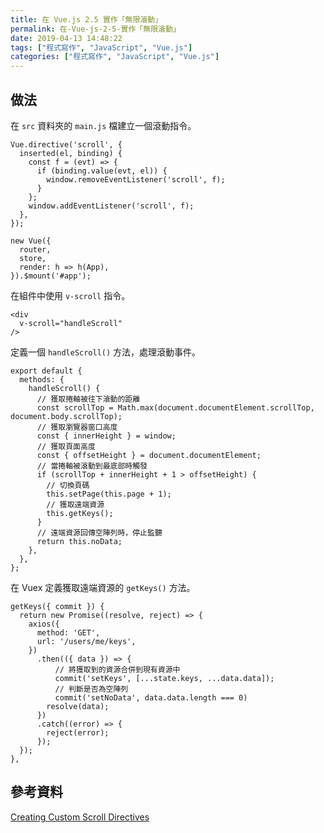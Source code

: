 ```yaml
---
title: 在 Vue.js 2.5 實作「無限滾動」
permalink: 在-Vue-js-2-5-實作「無限滾動」
date: 2019-04-13 14:48:22
tags: ["程式寫作", "JavaScript", "Vue.js"]
categories: ["程式寫作", "JavaScript", "Vue.js"]
---
```


## 做法

在 `src` 資料夾的 `main.js` 檔建立一個滾動指令。

```JS
Vue.directive('scroll', {
  inserted(el, binding) {
    const f = (evt) => {
      if (binding.value(evt, el)) {
        window.removeEventListener('scroll', f);
      }
    };
    window.addEventListener('scroll', f);
  },
});

new Vue({
  router,
  store,
  render: h => h(App),
}).$mount('#app');
```

在組件中使用 `v-scroll` 指令。

```JS
<div
  v-scroll="handleScroll"
/>
```

定義一個 `handleScroll()` 方法，處理滾動事件。

```JS
export default {
  methods: {
    handleScroll() {
      // 獲取捲軸被往下滾動的距離
      const scrollTop = Math.max(document.documentElement.scrollTop, document.body.scrollTop);
      // 獲取瀏覽器窗口高度
      const { innerHeight } = window;
      // 獲取頁面高度
      const { offsetHeight } = document.documentElement;
      // 當捲軸被滾動到最底部時觸發
      if (scrollTop + innerHeight + 1 > offsetHeight) {
        // 切換頁碼
        this.setPage(this.page + 1);
        // 獲取遠端資源
        this.getKeys();
      }
      // 遠端資源回傳空陣列時，停止監聽
      return this.noData;
    },
  },
};
```

在 Vuex 定義獲取遠端資源的 `getKeys()` 方法。

```JS
getKeys({ commit }) {
  return new Promise((resolve, reject) => {
    axios({
      method: 'GET',
      url: '/users/me/keys',
    })
      .then(({ data }) => {
          // 將獲取到的資源合併到現有資源中
          commit('setKeys', [...state.keys, ...data.data]);
          // 判斷是否為空陣列
          commit('setNoData', data.data.length === 0)
        resolve(data);
      })
      .catch((error) => {
        reject(error);
      });
  });
},
```

## 參考資料

[Creating Custom Scroll Directives](https://vuejs.org/v2/cookbook/creating-custom-scroll-directives.html)

